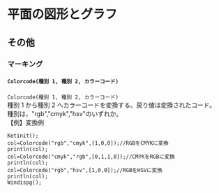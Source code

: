 # 平面の図形とグラフ  
## その他  
### マーキング  
#### `Colorcode(種別 1, 種別 2, カラーコード)`  
`Colorcode(種別 1, 種別 2, カラーコード)`  
種別 1 から種別 2 へカラーコードを変換する。戻り値は変換されたコード。  
種別は，"rgb","cmyk","hsv"のいずれか。  
【例】変換例  
```  
Ketinit();  
col=Colorcode("rgb","cmyk",[1,0,0]);//RGBをCMYKに変換  
println(col);  
col=Colorcode("cmyk","rgb",[0,1,1,0]);//CMYKをRGBに変換  
println(col);  
col=Colorcode("rgb","hsv",[1,0,0]);//RGBをHSVに変換  
println(col);  
Windispg();  
```
